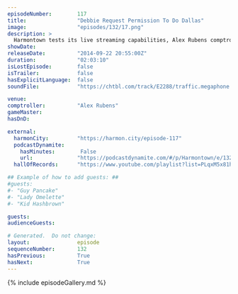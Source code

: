 ```yaml
---
episodeNumber:        117
title:                "Debbie Request Permission To Do Dallas"
image:                "episodes/132/17.png"
description: >
  Harmontown tests its live streaming capabilities, Alex Rubens comptrolls and instead of D&D the group goes on a sci-fi side quest.
showDate:             
releaseDate:          "2014-09-22 20:55:00Z"
duration:             "02:03:10"
isLostEpisode:        false
isTrailer:            false
hasExplicitLanguage:  false
soundFile:            "https://chtbl.com/track/E2288/traffic.megaphone.fm/STA4345391070.mp3?updated=1560983632"

venue:                
comptroller:          "Alex Rubens"
gameMaster:           
hasDnD:               

external:
  harmonCity:         "https://harmon.city/episode-117"
  podcastDynamite:
    hasMinutes:        False
    url:              "https://podcastdynamite.com/#/p/Harmontown/e/132/117"
  hallOfRecords:      "https://www.youtube.com/playlist?list=PLqxM5x81hNOYhgcVBJQ_jj5ADJ3xpbfYH"

## Example of how to add guests: ##
#guests:
#- "Guy Pancake"
#- "Lady Omelette"
#- "Kid Hashbrown"

guests:
audienceGuests:

# Generated.  Do not change:
layout:               episode
sequenceNumber:       132
hasPrevious:          True
hasNext:              True
---
```


<!-- The episode description will be rendered here -->
<!-- Add your content below here -->

{% include episodeGallery.md %}